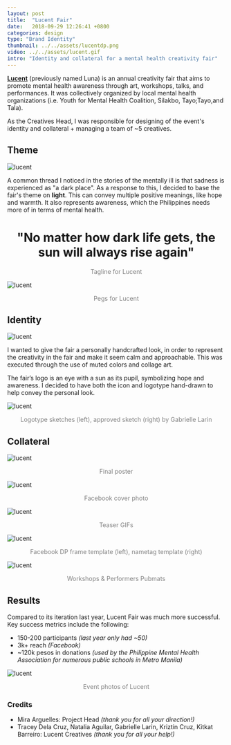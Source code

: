 ```yaml
---
layout: post
title:  "Lucent Fair"
date:   2018-09-29 12:26:41 +0800
categories: design
type: "Brand Identity"
thumbnail: ../../assets/lucentdp.png
video: ../../assets/lucent.gif
intro: "Identity and collateral for a mental health creativity fair"
---
```


**[Lucent](https://www.facebook.com/lucentfair/)** (previously named Luna) is an annual creativity fair that aims to promote mental health awareness through art, workshops, talks, and performances. It was collectively organized by local mental health organizations (i.e. Youth for Mental Health Coalition, Silakbo, Tayo;Tayo,and Tala).

As the Creatives Head, I was responsible for designing of the event's identity and collateral + managing a team of ~5 creatives.

## Theme

![lucent](../../assets/sunpeg.jpg)

A common thread I noticed in the stories of the mentally ill is that sadness is experienced as "a dark place". As a response to this, I decided to base the fair's theme on **light**. This can convey multiple positive meanings, like hope and warmth. It also represents awareness, which the Philippines needs more of in terms of mental health.

<h1 style="text-align:center;">"No matter how dark life gets, the sun will always rise again"</h1>
<p style="text-align:center;color:grey;">Tagline for Lucent</p>

![lucent](../../assets/lucentpegs.png)

<p style="text-align:center;color:grey;">Pegs for Lucent</p>

## Identity

![lucent](../../assets/lucentidentity.png)

I wanted to give the fair a personally handcrafted look, in order to represent the creativity in the fair and make it seem calm and approachable. This was executed through the use of muted colors and collage art.

The fair’s logo is an eye with a sun as its pupil, symbolizing hope and awareness. I decided to have both the icon and logotype hand-drawn to help convey the personal look.

![lucent](../../assets/logosketch.png)
<p style="text-align:center;color:grey;">Logotype sketches (left), approved sketch (right) by Gabrielle Larin</p>

## Collateral
![lucent](../../assets/mainposter.png)
<p style="text-align:center;color:grey;">Final poster</p>

![lucent](../../assets/lucentcoverphoto.png)
<p style="text-align:center;color:grey;">Facebook cover photo</p>

![lucent](../../assets/lucentteasers.gif)
<p style="text-align:center;color:grey;">Teaser GIFs</p>

![lucent](../../assets/lucentcollateral.png)
<p style="text-align:center;color:grey;">Facebook DP frame template (left), nametag template (right)</p>

![lucent](../../assets/peoplepubs.png)
<p style="text-align:center;color:grey;">Workshops & Performers Pubmats</p>

## Results
Compared to its iteration last year, Lucent Fair was much more successful. Key success metrics include the following:
- 150-200 participants *(last year only had ~50)*
- 3k+ reach *(Facebook)*
- ~120k pesos in donations *(used by the Philippine Mental Health Association for numerous public schools in Metro Manila)*

![lucent](../../assets/lucentphotos.png)
<p style="text-align:center;color:grey;">Event photos of Lucent</p>

### Credits
- Mira Arguelles: Project Head *(thank you for all your direction!)*
- Tracey Dela Cruz, Natalia Aguilar, Gabrielle Larin, Kriztin Cruz, Kitkat Barreiro: Lucent Creatives *(thank you for all your help!)*
  